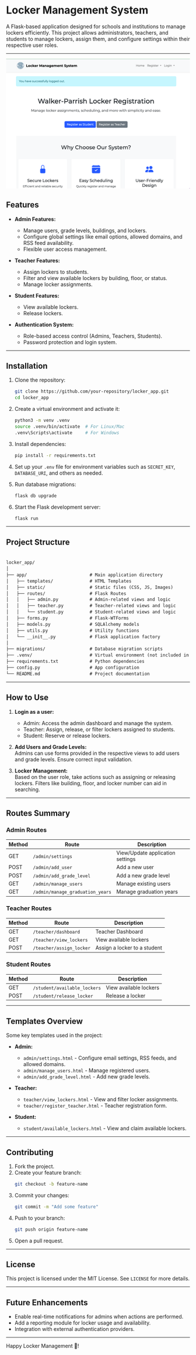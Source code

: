 # Locker Management System

A Flask-based application designed for schools and institutions to manage lockers efficiently. This project allows administrators, teachers, and students to manage lockers, assign them, and configure settings within their respective user roles.

---

![Locker Management](https://github.com/mparrish44/Locker_Management/blob/main/app/images/welcome.png)


## Features

- **Admin Features:**
  - Manage users, grade levels, buildings, and lockers.
  - Configure global settings like email options, allowed domains, and RSS feed availability.
  - Flexible user access management.

- **Teacher Features:**
  - Assign lockers to students.
  - Filter and view available lockers by building, floor, or status.
  - Manage locker assignments.

- **Student Features:**
  - View available lockers.
  - Release lockers.

- **Authentication System:**
  - Role-based access control (Admins, Teachers, Students).
  - Password protection and login system.

---

## Installation

1. Clone the repository:
   ```bash
   git clone https://github.com/your-repository/locker_app.git
   cd locker_app
   ```

2. Create a virtual environment and activate it:
   ```bash
   python3 -m venv .venv
   source .venv/bin/activate  # For Linux/Mac
   .venv\Scripts\activate     # For Windows
   ```

3. Install dependencies:
   ```bash
   pip install -r requirements.txt
   ```

4. Set up your `.env` file for environment variables such as `SECRET_KEY`, `DATABASE_URI`, and others as needed.

5. Run database migrations:
   ```bash
   flask db upgrade
   ```

6. Start the Flask development server:
   ```bash
   flask run
   ```

---

## Project Structure

```markdown

locker_app/
│
├── app/                        # Main application directory
│   ├── templates/              # HTML Templates
│   ├── static/                 # Static files (CSS, JS, Images)
│   ├── routes/                 # Flask Routes
│   │   ├── admin.py            # Admin-related views and logic
│   │   ├── teacher.py          # Teacher-related views and logic
│   │   └── student.py          # Student-related views and logic
│   ├── forms.py                # Flask-WTForms
│   ├── models.py               # SQLAlchemy models
│   ├── utils.py                # Utility functions
│   └── __init__.py             # Flask application factory
│
├── migrations/                 # Database migration scripts
├── .venv/                      # Virtual environment (not included in repo)
├── requirements.txt            # Python dependencies
├── config.py                   # App configuration
└── README.md                   # Project documentation
```

---

## How to Use

1. **Login as a user:**
   - Admin: Access the admin dashboard and manage the system.
   - Teacher: Assign, release, or filter lockers assigned to students.
   - Student: Reserve or release lockers.

2. **Add Users and Grade Levels:**  
   Admins can use forms provided in the respective views to add users and grade levels. Ensure correct input validation.

3. **Locker Management:**  
   Based on the user role, take actions such as assigning or releasing lockers. Filters like building, floor, and locker number can aid in searching.

---

## Routes Summary

### Admin Routes
| Method | Route                            | Description                  |
|--------|----------------------------------|------------------------------|
| GET    | `/admin/settings`               | View/Update application settings |
| POST   | `/admin/add_user`               | Add a new user               |
| POST   | `/admin/add_grade_level`        | Add a new grade level        |
| GET    | `/admin/manage_users`           | Manage existing users        |
| GET    | `/admin/manage_graduation_years`| Manage graduation years      |

### Teacher Routes
| Method | Route                            | Description                  |
|--------|----------------------------------|------------------------------|
| GET    | `/teacher/dashboard`            | Teacher Dashboard            |
| GET    | `/teacher/view_lockers`         | View available lockers       |
| POST   | `/teacher/assign_locker`        | Assign a locker to a student |

### Student Routes
| Method | Route                            | Description                  |
|--------|----------------------------------|------------------------------|
| GET    | `/student/available_lockers`    | View available lockers       |
| POST   | `/student/release_locker`       | Release a locker             |

---

## Templates Overview

Some key templates used in the project:
- **Admin:**
  - `admin/settings.html` - Configure email settings, RSS feeds, and allowed domains.
  - `admin/manage_users.html` - Manage registered users.
  - `admin/add_grade_level.html` - Add new grade levels.

- **Teacher:**
  - `teacher/view_lockers.html` - View and filter locker assignments.
  - `teacher/register_teacher.html` - Teacher registration form.

- **Student:**
  - `student/available_lockers.html` - View and claim available lockers.

---

## Contributing

1. Fork the project.
2. Create your feature branch:
   ```bash
   git checkout -b feature-name
   ```
3. Commit your changes:
   ```bash
   git commit -m "Add some feature"
   ```
4. Push to your branch:
   ```bash
   git push origin feature-name
   ```
5. Open a pull request.

---

## License

This project is licensed under the MIT License. See `LICENSE` for more details.

---

## Future Enhancements

- Enable real-time notifications for admins when actions are performed.
- Add a reporting module for locker usage and availability.
- Integration with external authentication providers.

---

Happy Locker Management 🚪!
